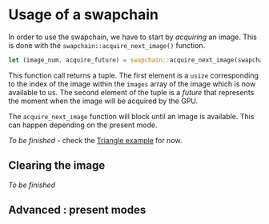 # Usage of a swapchain

In order to use the swapchain, we have to start by *acquiring* an image. This is done with the
`swapchain::acquire_next_image()` function.

```rust
let (image_num, acquire_future) = swapchain::acquire_next_image(swapchain.clone(), None).unwrap();
```

This function call returns a tuple. The first element is a `usize` corresponding to the index of
the image within the `images` array of the image which is now available to us. The second element
of the tuple is a *future* that represents the moment when the image will be acquired by the GPU.

The `acquire_next_image` function will block until an image is available. This can happen depending
on the present mode.

*To be finished* - check the [Triangle example](https://github.com/vulkano-rs/vulkano-examples/blob/master/triangle/main.rs) for now.

## Clearing the image

*To be finished*

## Advanced : present modes
